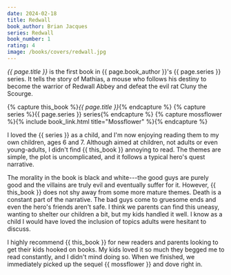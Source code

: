 ```yaml
---
date: 2024-02-18
title: Redwall
book_author: Brian Jacques
series: Redwall
book_number: 1
rating: 4
image: /books/covers/redwall.jpg
---
```


<cite class="book-title">{{ page.title }}</cite> is the first book in <span
class="author-name">{{ page.book_author }}</span>'s <span
class="book-series">{{ page.series }}</span> series. It tells the story of
Mathias, a mouse who follows his destiny to become the warrior of Redwall
Abbey and defeat the evil rat Cluny the Scourge.

{% capture this_book %}<cite class="book-title">{{ page.title }}</cite>{% endcapture %}
{% capture series %}<span class="book-series">{{ page.series }}</span> series{% endcapture %}
{% capture mossflower %}{% include book_link.html title="Mossflower" %}{% endcapture %}

I loved the {{ series }} as a child, and I'm now enjoying reading them to my
own children, ages 6 and 7. Although aimed at children, not adults or even
young-adults, I didn't find {{ this_book }} annoying to read. The themes are
simple, the plot is uncomplicated, and it follows a typical hero's quest
narrative.

The morality in the book is black and white---the good guys are purely good
and the villains are truly evil and eventually suffer for it. However, {{
this_book }} does not shy away from some more mature themes. Death is a
constant part of the narrative. The bad guys come to gruesome ends and even
the hero's friends aren't safe. I think we parents can find this uneasy,
wanting to shelter our children a bit, but my kids handled it well. I know as
a child I would have loved the inclusion of topics adults were hesitant to
discuss.

I highly recommend {{ this_book }} for new readers and parents looking to get
their kids hooked on books. My kids loved it so much they begged me to read
constantly, and I didn't mind doing so. When we finished, we immediately
picked up the sequel {{ mossflower }} and dove right in.
